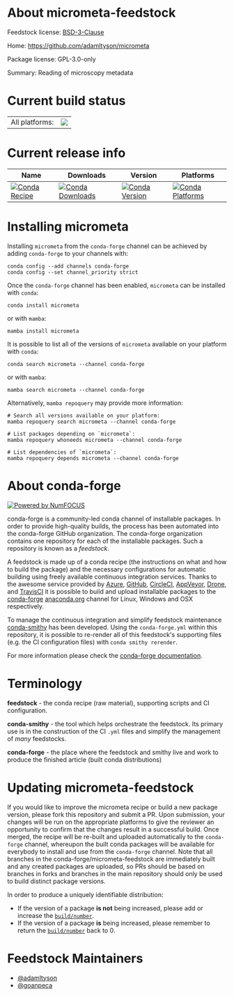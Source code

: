About micrometa-feedstock
=========================

Feedstock license: [BSD-3-Clause](https://github.com/conda-forge/micrometa-feedstock/blob/main/LICENSE.txt)

Home: https://github.com/adamltyson/micrometa

Package license: GPL-3.0-only

Summary: Reading of microscopy metadata

Current build status
====================


<table><tr><td>All platforms:</td>
    <td>
      <a href="https://dev.azure.com/conda-forge/feedstock-builds/_build/latest?definitionId=15211&branchName=main">
        <img src="https://dev.azure.com/conda-forge/feedstock-builds/_apis/build/status/micrometa-feedstock?branchName=main">
      </a>
    </td>
  </tr>
</table>

Current release info
====================

| Name | Downloads | Version | Platforms |
| --- | --- | --- | --- |
| [![Conda Recipe](https://img.shields.io/badge/recipe-micrometa-green.svg)](https://anaconda.org/conda-forge/micrometa) | [![Conda Downloads](https://img.shields.io/conda/dn/conda-forge/micrometa.svg)](https://anaconda.org/conda-forge/micrometa) | [![Conda Version](https://img.shields.io/conda/vn/conda-forge/micrometa.svg)](https://anaconda.org/conda-forge/micrometa) | [![Conda Platforms](https://img.shields.io/conda/pn/conda-forge/micrometa.svg)](https://anaconda.org/conda-forge/micrometa) |

Installing micrometa
====================

Installing `micrometa` from the `conda-forge` channel can be achieved by adding `conda-forge` to your channels with:

```
conda config --add channels conda-forge
conda config --set channel_priority strict
```

Once the `conda-forge` channel has been enabled, `micrometa` can be installed with `conda`:

```
conda install micrometa
```

or with `mamba`:

```
mamba install micrometa
```

It is possible to list all of the versions of `micrometa` available on your platform with `conda`:

```
conda search micrometa --channel conda-forge
```

or with `mamba`:

```
mamba search micrometa --channel conda-forge
```

Alternatively, `mamba repoquery` may provide more information:

```
# Search all versions available on your platform:
mamba repoquery search micrometa --channel conda-forge

# List packages depending on `micrometa`:
mamba repoquery whoneeds micrometa --channel conda-forge

# List dependencies of `micrometa`:
mamba repoquery depends micrometa --channel conda-forge
```


About conda-forge
=================

[![Powered by
NumFOCUS](https://img.shields.io/badge/powered%20by-NumFOCUS-orange.svg?style=flat&colorA=E1523D&colorB=007D8A)](https://numfocus.org)

conda-forge is a community-led conda channel of installable packages.
In order to provide high-quality builds, the process has been automated into the
conda-forge GitHub organization. The conda-forge organization contains one repository
for each of the installable packages. Such a repository is known as a *feedstock*.

A feedstock is made up of a conda recipe (the instructions on what and how to build
the package) and the necessary configurations for automatic building using freely
available continuous integration services. Thanks to the awesome service provided by
[Azure](https://azure.microsoft.com/en-us/services/devops/), [GitHub](https://github.com/),
[CircleCI](https://circleci.com/), [AppVeyor](https://www.appveyor.com/),
[Drone](https://cloud.drone.io/welcome), and [TravisCI](https://travis-ci.com/)
it is possible to build and upload installable packages to the
[conda-forge](https://anaconda.org/conda-forge) [anaconda.org](https://anaconda.org/)
channel for Linux, Windows and OSX respectively.

To manage the continuous integration and simplify feedstock maintenance
[conda-smithy](https://github.com/conda-forge/conda-smithy) has been developed.
Using the ``conda-forge.yml`` within this repository, it is possible to re-render all of
this feedstock's supporting files (e.g. the CI configuration files) with ``conda smithy rerender``.

For more information please check the [conda-forge documentation](https://conda-forge.org/docs/).

Terminology
===========

**feedstock** - the conda recipe (raw material), supporting scripts and CI configuration.

**conda-smithy** - the tool which helps orchestrate the feedstock.
                   Its primary use is in the construction of the CI ``.yml`` files
                   and simplify the management of *many* feedstocks.

**conda-forge** - the place where the feedstock and smithy live and work to
                  produce the finished article (built conda distributions)


Updating micrometa-feedstock
============================

If you would like to improve the micrometa recipe or build a new
package version, please fork this repository and submit a PR. Upon submission,
your changes will be run on the appropriate platforms to give the reviewer an
opportunity to confirm that the changes result in a successful build. Once
merged, the recipe will be re-built and uploaded automatically to the
`conda-forge` channel, whereupon the built conda packages will be available for
everybody to install and use from the `conda-forge` channel.
Note that all branches in the conda-forge/micrometa-feedstock are
immediately built and any created packages are uploaded, so PRs should be based
on branches in forks and branches in the main repository should only be used to
build distinct package versions.

In order to produce a uniquely identifiable distribution:
 * If the version of a package **is not** being increased, please add or increase
   the [``build/number``](https://docs.conda.io/projects/conda-build/en/latest/resources/define-metadata.html#build-number-and-string).
 * If the version of a package **is** being increased, please remember to return
   the [``build/number``](https://docs.conda.io/projects/conda-build/en/latest/resources/define-metadata.html#build-number-and-string)
   back to 0.

Feedstock Maintainers
=====================

* [@adamltyson](https://github.com/adamltyson/)
* [@goanpeca](https://github.com/goanpeca/)

